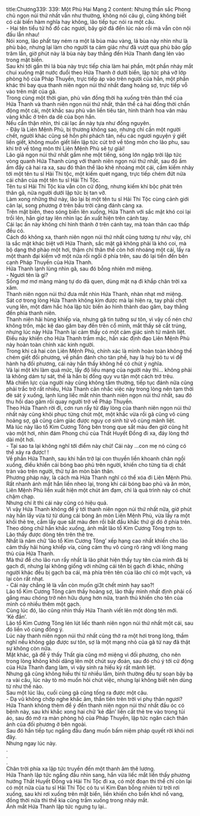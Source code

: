 title:Chương339: 339: Một Phù Hai Mạng 2
content:
Nhưng thần sắc Phong chủ ngọn núi thứ nhất vẫn như thường, không nói câu gì, cũng không biết có cải biến hàm nghĩa hay không, lão tiếp tục nói ra một câu.<br>- Hai tên tiểu tử hồ đồ các ngươi, bây giờ đã đến lúc nào rồi mà vẫn còn nội đấu lẫn nhau!<br>Nói xong, lão phất tay ném ra một lá bùa màu vàng, lá bùa này nhìn như là phù bảo, nhưng lại làm cho người ta cảm giác như đã vượt qua phù bảo gấp trăm lần, giờ phút này lá bùa này bay thẳng đến Hứa Thanh đang lẻn vào trong mặt biển.<br>Sau khi tới gần thì lá bùa này trực tiếp chia làm hai phần, một phần nháy mắt chui xuống mặt nước đuổi theo Hứa Thanh ở dưới biển, lập tức phá vỡ lớp phòng hộ của Pháp Thuyền, trực tiếp áp vào trên người của hắn, một phần khác thì bay qua thanh niên ngọn núi thứ nhất đang hoảng sợ, trực tiếp vỗ vào trên mặt của gã.<br>Trong cùng một thời gian, phù văn đồng thời hạ xuống trên thân thể của Hứa Thanh và thanh niên ngọn núi thứ nhất, thân thể cả hai đồng thời chấn động một cái, một khắc sau phù văn liền tiêu tán, hình thành hoa văn màu vàng khắc ở trên da dẻ của bọn hắn.<br>Nếu cẩn thận nhìn, thì cái lạc ấn này tựa như đồng nguyên.<br>- Đây là Liên Mệnh Phù, bị thương không sao, nhưng chỉ cần một người chết, người khác cũng sẽ hồn phi phách tán, nếu các ngươi nguyện ý giết liền giết, không muốn giết liền lập tức cút trở về tông môn cho lão phu, sau khi trở về tông môn thì Liên Mệnh Phù sẽ tự giải!<br>Lão giả ngọn núi thứ nhất gầm nhẹ một tiếng, sóng lớn ngập trời lập tức vòng quanh Hứa Thanh cùng với thanh niên ngọn núi thứ nhất, sau đó ầm ầm đẩy cả hai ra xa, sau đó thân thể lão khẽ nhoáng một cái, cầm kiếm nhảy tới một tên tu sĩ Hải Thi tộc, một kiếm quét ngang, trực tiếp chém đứt nửa cái chân của một tên tu sĩ Hải Thi Tộc.<br>Tên tu sĩ Hải Thi Tộc kia vẫn còn cử động, nhưng kiếm khí bộc phát trên thân gã, nửa người dưới lập tức bị tan vỡ.<br>Làm xong những thứ này, lão lại bị một tên tu sĩ Hải Thi Tộc cùng cảnh giới cản lại, song phương ở trên bầu trời càng đánh càng xa.<br>Trên mặt biển, theo sóng biển lên xuống, Hứa Thanh với sắc mặt khó coi lại trồi lên, hắn giơ tay lên nhìn lạc ấn xuất hiện trên cánh tay.<br>Cái lạc ấn này không chỉ hình thành ở trên cánh tay, mà toàn thân cao thấp đều có.<br>Cách đó không xa, thanh niên ngọn núi thứ nhất cũng tương tự như vậy, chỉ là sắc mặt khác biệt với Hứa Thanh, sắc mặt gã không phải là khó coi, mà bộ dạng thờ phào một hơi, thậm chí thân thể còn hơi nhoáng một cái, lấy ra một thanh đại kiếm vỡ một nửa rồi ngồi ở phía trên, sau đó lại tiến đến bên cạnh Pháp Thuyền của Hứa Thanh.<br>Hứa Thanh lạnh lùng nhìn gã, sau đó bỗng nhiên mở miệng.<br>- Ngươi tên là gì?<br>Sống mơ mơ màng màng tự do đã quen, dùng mặt nạ đi khắp chân trời xa xăm.<br>Thanh niên ngọn núi thứ đưa mắt nhìn Hứa Thanh, nhàn nhạt mở miệng.<br>Sát cơ trong lòng Hứa Thanh không kìm được mà lại hiện ra, tay phải chợt vung lên, một đám hắc hỏa lập tức biến ảo hình thành dao găm, bay thẳng đến phía thanh niên.<br>Thanh niên hãi hùng khiếp vía, nhưng gã tin tưởng sư tôn, vì vậy cố nén chứ không trốn, mặc kệ dao găm bay đến trên cổ mình, mắt thấy sẽ cắt trúng, nhưng lúc này Hứa Thanh lại cảm thấy có một cảm giác sinh tử mãnh liệt.<br>Điều này khiến cho Hứa Thanh trầm mặc, hắn xác định đạo Liên Mệnh Phù này hoàn toàn chính xác kinh người.<br>Trong khi cả hai còn Liên Mệnh Phù, chính xác là mình hoàn toàn không thể chém giết đối phương, về phần đánh cho tàn phế, hay là huỷ bỏ tu vi để hành hạ đối phương, cái này hắn thấy không hề có chút ý nghĩa.<br>Vả lại một khi làm quá mức, lấy độ liều mạng của người này thì… không phải là không dám tự sát, thế là hắn bị đồng quy vu tận một cách trớ trêu.<br>Mà chiến lực của người này cũng không tầm thường, tiếp tục đánh nữa cũng phải trắc trở rất nhiều, Hứa Thanh cân nhắc việc này trong lòng nên tạm thời đè sát ý xuống, lạnh lùng liếc mắt nhìn thanh niên ngọn núi thứ nhất, sau đó thu hồi dao găm rồi quay người trở về Pháp Thuyền.<br>Theo Hứa Thanh rời đi, cơn run rẩy từ đáy lòng của thanh niên ngọn núi thứ nhất này cũng khôi phục từng chút một, một khắc vừa rồi gã cũng vô cùng hoảng sợ, gã cũng cảm giác được nguy cơ sinh tử vô cùng mãnh liệt.<br>Mà lúc này lão tổ Kim Cương Tông bên trong que sắt màu đen giờ cũng hít vào một hơi, nhìn đám Phong chủ của Thất Huyết Đồng đi xa, đáy lòng thở dài một hơi.<br>- Tại sao ta lại không nghĩ tới điểm này chứ! Cái này …con mẹ nó cũng có thể xảy ra được! !<br>Về phần Hứa Thanh, sau khi hắn trở lại con thuyền liền khoanh chân ngồi xuống, điều khiển cái bóng bao phủ trên người, khiến cho từng tia dị chất tràn vào trên người, thử tự ăn mòn bản thân.<br>Phương pháp này, là cách mà Hứa Thanh nghĩ có thể xóa đi Liên Mệnh Phù.<br>Rất nhanh ánh mắt hắn liền nheo lại, trong khi cái bóng bao phủ và ăn mòn, Liên Mệnh Phù liền xuất hiện một chút ảm đạm, chỉ là quá trình này có chút chậm chạp.<br>Nhưng chí ít thì cái này cũng có hiệu quả.<br>Vì vậy Hứa Thanh không để ý tới thanh niên ngọn núi thứ nhất nữa, giờ phút này hắn lấy vừa từ từ dùng cái bóng ăn mòn Liên Mệnh Phù, vừa lấy ra một khối thẻ tre, cầm lấy que sắt màu đen rồi bắt đầu khắc thứ gì đó ở phía trên.<br>Theo dòng chữ hắn khắc xuống, ánh mắt lão tổ Kim Cương Tông trợn to.<br>Lão thấy được dòng tên trên thẻ tre.<br>Nhất là năm chữ ‘lão tổ Kim Cương Tông’ xếp hạng cao nhất khiến cho lão cảm thấy hãi hùng khiếp vía, cũng cảm thụ vô cùng rõ ràng với lòng mang thù của Hứa Thanh.<br>Mà thứ để cho lão run rẩy nhất là lão phát hiện thấy tuy tên của mình đã bị gạch đi, nhưng lại không giống với những cái tên bị gạch đi khác, những người khác đều bị gạch ba cái, mà phía trên tên của lão chỉ có một vạch, vả lại còn rất nhạt.<br>- Cái này chẳng lẽ là vẫn còn muốn gi3t chết mình hay sao?!<br>Lão tổ Kim Cương Tông cảm thấy hoảng sợ, lão thấy mình nhất định phải cố gắng mau chóng trở nên hữu dụng hơn nữa, tranh thủ khiến cho tên của mình có nhiều thêm một gạch.<br>Cùng lúc đó, lão cũng nhìn thấy Hứa Thanh viết lên một dòng tên mới.<br>‘Kẻ đần’.<br>Lão tổ Kim Cương Tông lén lút liếc thanh niên ngọn núi thứ nhất một cái, sau đó liền vô cùng đồng ý.<br>Lúc này thanh niên ngọn núi thứ nhất cũng thở ra một hơi trong lòng, thầm nghĩ nếu không gặp được sư tôn, sợ là một mạng nhỏ của gã từ nay đã thật sự không còn nữa.<br>Mặt khác, gã để ý thấy Thất gia cũng mở miệng vì đối phương, cho nên trong lòng không khỏi dâng lên một chút suy đoán, sau đó chú ý tới cử động của Hứa Thanh đang làm, vì vậy sinh ra hiếu kỳ rất mãnh liệt.<br>Nhưng gã cũng không hiểu thi từ nhiều lắm, bình thường đều tự soạn bậy bạ ra vài câu, lúc này tò mò muốn hỏi chút việc, nhưng lại không biết nên dùng từ như thế nào.<br>Sau một lúc lâu, cuối cùng gã cũng tống ra được một câu.<br>- Dạ vũ không chớp nghe khắc âm, thần tiên trên trời vi phụ thân ngươi?<br>Hứa Thanh không thèm để ý đến thanh niên ngọn núi thứ nhất đầu óc có bệnh này, sau khi khắc xong hai chữ ‘kẻ đần’ liền cất thẻ tre vào trong túi áo, sau đó mở ra màn phòng hộ của Pháp Thuyền, lập tức ngăn cách thân ảnh của đối phương ở bên ngoài.<br>Sau đó hắn tiếp tục ngẩng đầu đang muốn bấm niệm pháp quyết rời khỏi nơi đây.<br>Nhưng ngay lúc này.<br>.<br>.<br>.<br>Chân trời phía xa lập tức truyền đến một thanh âm thê lương.<br>Hứa Thanh lập tức ngẩng đầu nhìn sang, hắn vừa liếc mắt liền thấy phương hướng Thất Huyết Đồng và Hải Thi Tộc đi xa, có một đoạn thi thể chỉ còn lại có một nửa của tu sĩ Hải Thi Tộc có tu vi Kim Đan bỗng nhiên từ trời rơi xuống, sau khi rơi xuống trên mặt biển, liền khiến cho biển khơi nổ vang, đồng thời nửa thi thể kia cũng trầm xuống trong nháy mắt.<br>Ánh mắt Hứa Thanh lập tức ngưng tụ lại..<br>